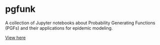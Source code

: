 # pgfunk
A collection of Jupyter notebooks about Probability Generating Functions (PGFs) and their applications for epidemic modeling.

[View here](https://www.gstonge.ca/pgfunk/chapters/index.html)